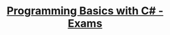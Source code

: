 # <p align="center"><a href="https://softuni.bg/trainings/resources/officedocument/51156/conditional-statements-advanced-exercises-programming-basics-with-c-sharp-july-2020/3038"> Programming Basics with C# - Exams <a/><p>
